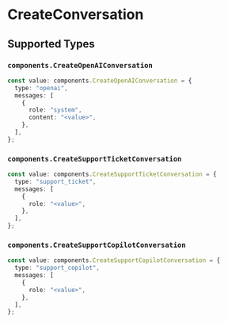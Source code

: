 # CreateConversation


## Supported Types

### `components.CreateOpenAIConversation`

```typescript
const value: components.CreateOpenAIConversation = {
  type: "openai",
  messages: [
    {
      role: "system",
      content: "<value>",
    },
  ],
};
```

### `components.CreateSupportTicketConversation`

```typescript
const value: components.CreateSupportTicketConversation = {
  type: "support_ticket",
  messages: [
    {
      role: "<value>",
    },
  ],
};
```

### `components.CreateSupportCopilotConversation`

```typescript
const value: components.CreateSupportCopilotConversation = {
  type: "support_copilot",
  messages: [
    {
      role: "<value>",
    },
  ],
};
```

